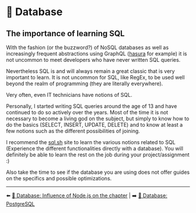 # 💾 Database

## The importance of learning SQL

With the fashion (or the buzzword?) of NoSQL databases as well as increasingly frequent abstractions using GraphQL ([hasura](https://hasura.io/) for example) it is not uncommon to meet developers who have never written SQL queries.

Nevertheless SQL is and will always remain a great classic that is very important to learn. It is not uncommon for SQL, like RegEx, to be used well beyond the realm of programming (they are literally everywhere).

Very often, even IT technicians have notions of SQL.

Personally, I started writing SQL queries around the age of 13 and have continued to do so actively over the years. Most of the time it is not necessary to become a living god on the subject, but simply to know how to do the basics (SELECT, INSERT, UPDATE, DELETE) and to know at least a few notions such as the different possibilities of joining.

I recommend the [sql.sh](https://sql.sh/) site to learn the various notions related to SQL (Experience the different functionalities directly with a database). You will definitely be able to learn the rest on the job during your project/assignment :)

Also take the time to see if the database you are using does not offer guides on the specifics and possible optimizations.

---

⬅️ [💾 Database: Influence of Node.js on the chapter](./influence-node.md) |
➡️ [💾 Database: PostgreSQL](./postgres.md)

